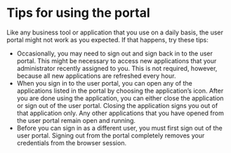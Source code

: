 # Tips for using the portal<a name="portaltips"></a>

Like any business tool or application that you use on a daily basis, the user portal might not work as you expected\. If that happens, try these tips:
+ Occasionally, you may need to sign out and sign back in to the user portal\. This might be necessary to access new applications that your administrator recently assigned to you\. This is not required, however, because all new applications are refreshed every hour\.
+ When you sign in to the user portal, you can open any of the applications listed in the portal by choosing the application’s icon\. After you are done using the application, you can either close the application or sign out of the user portal\. Closing the application signs you out of that application only\. Any other applications that you have opened from the user portal remain open and running\. 
+ Before you can sign in as a different user, you must first sign out of the user portal\. Signing out from the portal completely removes your credentials from the browser session\.